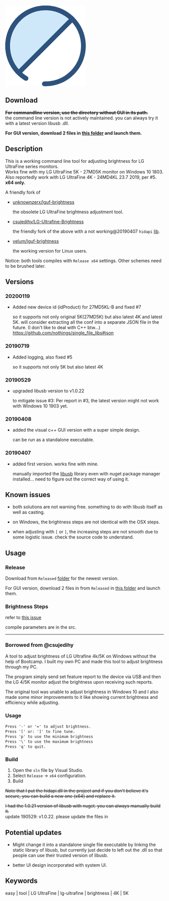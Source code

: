 ![logo](/Tool_LG-Ultrafine-brightness/brightness.png)

## Download

~~**For commandline version, use the directory without GUI in its path.**~~  
the command line version is not actively maintained. you can always try it with a latest version libusb .dll.

**For GUI version, download 2 files in [this folder](/Tool_LG-Ultrafine-brightness/CLR_GUI/Released) and launch them.**

## Description

This is a working command line tool for adjusting brightness for LG UltraFine series monitors.  
Works fine with my LG UltraFine 5K - 27MD5K monitor on Windows 10 1803.  
Also reportedly work with LG UltraFine 4K - 24MD4KL 23.7 2019, per #5.  
**x64 only.**

A friendly fork of 

- [unknownzerx/lguf-brightness](https://github.com/unknownzerx/lguf-brightness/)

	the obsolete LG UltraFine brightness adjustment tool.

- [csujedihy/LG-Ultrafine-Brightness](https://github.com/csujedihy/LG-Ultrafine-Brightness)
	
	the friendly fork of the above with a not working@20190407 `hidapi` [lib](https://github.com/signal11/hidapi).

- [velum/lguf-brightness](https://github.com/velum/lguf-brightness/)

	the working version for Linux users.

Notice: both tools compiles with `Release x64` settings. Other schemes need to be brushed later.

## Versions

### 20200119

- Added new device id (idProduct) for 27MD5KL-B and fixed #7
	
	so it supports not only original 5K(27MD5K) but also latest 4K and latest 5K. will consider extracting all the conf into a separate JSON file in the future. (I don't like to deal with C++ btw...) https://github.com/nothings/single_file_libs#json

### 20190719

- Added logging, also fixed #5
	
	so it supports not only 5K but also latest 4K

### 20190529

- upgraded libusb version to v1.0.22

	to mitigate issue #3: Per report in #3, the latest version might not work with Windows 10 1903 yet.

### 20190408

- added the visual c++ GUI version with a super simple design. 

	can be run as a standalone executable.

### 20190407

- added first version. works fine with mine.

	manually imported the [libusb](https://github.com/libusb/libusb) library even with nuget package manager installed... need to figure out the correct way of using it.

## Known issues

- both solutions are not warning free. something to do with libusb itself as well as casting.

- on Windows, the brightness steps are not identical with the OSX steps.

- when adjusting with `[` or `]`, the increasing steps are not smooth due to some logistic issue. check the source code to understand.

## Usage

### Release

Download from `Released` [folder](/Tool_LG-Ultrafine-brightness/LG-Ultrafine-brightness/Released/) for the newest version.

For GUI version, download 2 files in from `Released` in [this folder](/Tool_LG-Ultrafine-brightness/CLR_GUI/Released) and launch them.

### Brightness Steps

refer to [this issue](https://github.com/unknownzerx/lguf-brightness/issues/10)

compile parameters are in the src.

---

### Borrowed from @csujedihy 

A tool to adjust brightness of LG Ultrafine 4k/5K on Windows without the help of Bootcamp. I built my own PC and made this tool to adjust brightness through my PC.

The program simply send set feature report to the device via USB and then the LG 4/5K monitor adjust the brightness upon receiving such reports.

The original tool was unable to adjust brightness in Windows 10 and I also made some minor improvements to it like showing current brightness and efficiency while adjusting.

### Usage

```
Press '-' or '=' to adjust brightness.
Press '[' or: ']' to fine tune.
Press 'p' to use the minimum brightness
Press '\' to use the maximum brightness
Press 'q' to quit.
```

### Build

1. Open the `sln` file by Visual Studio.
2. Select `Release` -> `x64` configuration.
3. Build

~~Note that I put the hidapi.dll in the project and if you don't believe it's secure, you can build a new one (x64) and replace it.~~

~~I had the 1.0.21 version of libusb with nuget. you can always manually build it.~~  
update 190529: v1.0.22. please update the files in 

## Potential updates

- Might change it into a standalone single file executable by linking the static library of libusb, but currently just decide to left out the .dll so that people can use their trusted version of libusb.

- better UI design incorporated with system UI.

## Keywords

easy | tool | LG UltraFine | lg-ultrafine | brightness | 4K | 5K 
